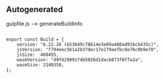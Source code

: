 



Autogenerated
-------------








gulpfile.js --> generateBuildInfo


  

```

export const Build = {
    version: "6.22.26 (b53649c78614e3e09a480ad91bcb435c)",
    jsVersion: "f794eec561a2b37dec17e279aefbc8e76c0b9e70",
    jsSize:  468455,
    wasmVersion: "d9f429891f4b5026d1dacb873f8f7a2a",
    wasmSize: 2140358,
};


```




